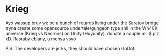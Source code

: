 # Krieg
Ayo wassup bruv we be a bunch of retards living under the Saratov bridge tryna create some opensource undertale/gungeon type shii in the Wh40K universe (Krieg vs Necrons) on Unity (Huyunity).
donate a couple mil $ plz xD.
Rasraby eblany, u menya vsyo

P.S. The developers are jerks, they should have chosen GoDot.
